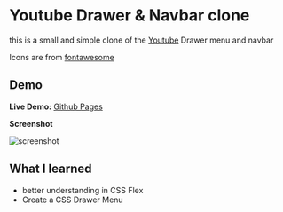 # Youtube Drawer & Navbar clone

this is a small and simple clone of the [Youtube](https://youtube.com) Drawer menu and navbar

Icons are from [fontawesome](https://fontawesome.com/)

## Demo

**Live Demo:** [Github Pages](https://dev-caspertheghost.github.io/youtube-drawer-menu-clone/)

**Screenshot**

![screenshot](https://i.imgur.com/yF1eq7X.png)

## What I learned

- better understanding in CSS Flex
- Create a CSS Drawer Menu
